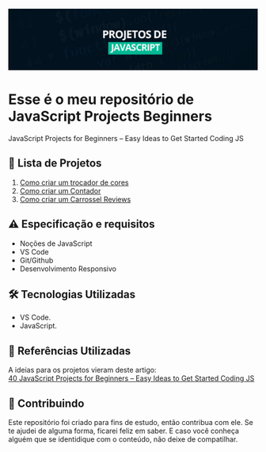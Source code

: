 


![](https://github.com/Diegojfsr/JavaScript_Projects_Beginners/blob/main/Imagens/Capa_Projetos_JavaScript.jpg)

# Esse é o meu repositório de JavaScript Projects Beginners
JavaScript Projects for Beginners – Easy Ideas to Get Started Coding JS

## 📝 Lista de Projetos
1. <a href="https://github.com/Diegojfsr/JavaScript_Projects_Beginners/tree/main/Projetos/TrocadorCores"> Como criar um trocador de cores </a>
2. <a href="https://github.com/Diegojfsr/JavaScript_Projects_Beginners/tree/main/Projetos/CriarContador"> Como criar um Contador </a>
3. <a href="https://github.com/Diegojfsr/JavaScript_Projects_Beginners/tree/main/Projetos/CarrosselReview"> Como criar um Carrossel Reviews </a>

## ⚠️ Especificação e requisitos

- Noções de JavaScript
- VS Code
- Git/Github
- Desenvolvimento Responsivo


## 🛠 Tecnologias Utilizadas
- VS Code.
- JavaScript.


## 📑 Referências Utilizadas

  A ideias para os projetos vieram deste artigo:<br>
   <a href="https://www.freecodecamp.org/news/javascript-projects-for-beginners/"> 40 JavaScript Projects for Beginners – Easy Ideas to Get Started Coding JS </a>



## 🤝 Contribuindo

Este repositório foi criado para fins de estudo, então contribua com ele. Se te ajudei de alguma forma, ficarei feliz em
saber. E caso você conheça alguém que se identidique com o conteúdo, não deixe de compatilhar.



